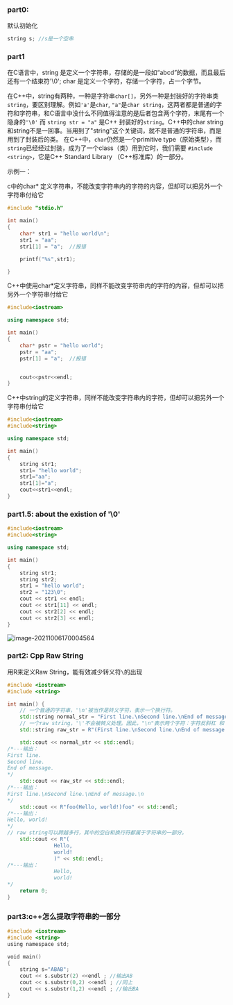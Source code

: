### part0:

默认初始化

```cpp
string s; //s是一个空串
```



### part1

在C语言中，string 是定义一个字符串，存储的是一段如“abcd”的数据，而且最后还有一个结束符'\0';
char 是定义一个字符，存储一个字符，占一个字节。

在C++中，string有两种，一种是字符串`char[]`，另外一种是封装好的字符串类`string`，要区别理解。例如`'a'`是`char`, `"a"`是`char string`，这两者都是普通的字符和字符串，和C语言中没什么不同值得注意的是后者包含两个字符，末尾有一个隐身的`'\0'`
而 `string str = "a"` 是C++ 封装好的`string`。C++中的char string和string不是一回事。当用到了"string"这个关键词，就不是普通的字符串，而是用到了封装后的类。
在C++中，`char`仍然是一个primitive type（原始类型），而`string`已经经过封装，成为了一个class（类）用到它时，我们需要 `#include <string>`，它是C++ Standard Library （C++标准库）的一部分。

示例一：

c中的char* 定义字符串，不能改变字符串内的字符的内容，但却可以把另外一个字符串付给它

```c
#include "stdio.h"

int main()
{
	char* str1 = "hello world\n";
	str1 = "aa";
	str1[1] = "a";	//报错

	printf("%s",str1);

}
```
C++中使用char*定义字符串，同样不能改变字符串内的字符的内容，但却可以把另外一个字符串付给它
```cpp
#include<iostream>

using namespace std;

int main()
{
	char* pstr = "hello world";
	pstr = "aa";
	pstr[1] = "a";	//报错


	cout<<pstr<<endl;
}
```
C++中string的定义字符串，同样不能改变字符串内的字符，但却可以把另外一个字符串付给它

```cpp
#include<iostream>
#include<string>

using namespace std;

int main()
{
	string str1;
	str1= "hello world";
	str1="aa";
	str1[1]="a";
	cout<<str1<<endl;
}
```

### part1.5: about the existion of '\0'

```cpp
#include<iostream>
#include<string>

using namespace std;

int main()
{
	string str1;
	string str2;
	str1 = "hello world";
	str2 = "123\0";
	cout << str1 << endl;
	cout << str1[11] << endl;
	cout << str2[2] << endl;
	cout << str2[3] << endl;
}
```

![image-20211006170004564](./CppString-image-20211006170004564.png)



### part2: Cpp Raw String

用R来定义Raw String，能有效减少转义符`\`的出现

```c++
#include <iostream>
#include <string>

int main() {
    // 一个普通的字符串，'\n'被当作是转义字符，表示一个换行符。
    std::string normal_str = "First line.\nSecond line.\nEnd of message.\n";
    // 一个raw string，'\'不会被转义处理。因此，"\n"表示两个字符：字符反斜杠 和 字母n。
    std::string raw_str = R"(First line.\nSecond line.\nEnd of message.\n)";

    std::cout << normal_str << std::endl;
/*---输出：
First line.
Second line.
End of message.
*/
    std::cout << raw_str << std::endl;
/*---输出：
First line.\nSecond line.\nEnd of message.\n
*/
    std::cout << R"foo(Hello, world!)foo" << std::endl;
/*---输出：
Hello, world!
*/
// raw string可以跨越多行，其中的空白和换行符都属于字符串的一部分。
    std::cout << R"(
               Hello,
               world!
               )" << std::endl;
/*---输出：
               Hello,
               world!
*/
    return 0;
}
```

### part3:c++怎么提取字符串的一部分

```cpp
#include <iostream>
#include <string>
using namespace std;

void main()
{
    string s="ABAB";
    cout << s.substr(2) <<endl ; //输出AB
    cout << s.substr(0,2) <<endl ; //同上
    cout << s.substr(1,2) <<endl ; //输出BA
}
```



